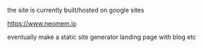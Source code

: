 
the site is currently built/hosted on google sites

https://www.neomem.io

eventually make a static site generator landing page with blog etc

